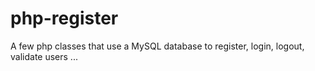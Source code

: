 # php-register
A few php classes that use a MySQL database to register, login, logout, validate users ...   
